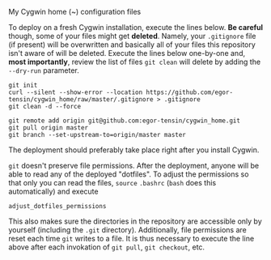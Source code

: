 My Cygwin home (~) configuration files

To deploy on a fresh Cygwin installation, execute the lines below.
**Be careful** though, some of your files might get **deleted**.
Namely, your `.gitignore` file (if present) will be overwritten and basically
all of your files this repository isn't aware of will be deleted.
Execute the lines below one-by-one and, **most importantly**, review the list
of files `git clean` will delete by adding the `--dry-run` parameter.

    git init
    curl --silent --show-error --location https://github.com/egor-tensin/cygwin_home/raw/master/.gitignore > .gitignore
    git clean -d --force

    git remote add origin git@github.com:egor-tensin/cygwin_home.git
    git pull origin master
    git branch --set-upstream-to=origin/master master

The deployment should preferably take place right after you install Cygwin.

`git` doesn't preserve file permissions.
After the deployment, anyone will be able to read any of the deployed
"dotfiles".
To adjust the permissions so that only you can read the files, `source`
`.bashrc` (`bash` does this automatically) and execute

    adjust_dotfiles_permissions

This also makes sure the directories in the repository are accessible only by
yourself (including the `.git` directory).
Additionally, file permissions are reset each time `git` writes to a file.
It is thus necessary to execute the line above after each invokation of
`git pull`, `git checkout`, etc.
